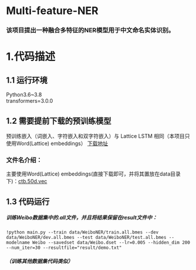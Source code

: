 # Multi-feature-NER
### 该项目提出一种融合多特征的NER模型用于中文命名实体识别。
# 1.代码描述
## 1.1 运行环境
Python3.6~3.8  
transformers=3.0.0
##  1.2 需要提前下载的预训练模型
预训练嵌入（词嵌入、字符嵌入和双字符嵌入）与 Lattice LSTM 相同（本项目只使用Word(Lattice) embeddings）
[下载地址](https://github.com/jiesutd/LatticeLSTM)
### 文件名介绍：
主要使用Word(Lattice) embeddings(直接下载即可，并将其置放在data目录下)：[ctb.50d.vec](https://drive.google.com/file/d/1K_lG3FlXTgOOf8aQ4brR9g3R40qi1Chv/view?usp=sharing)
## 1.3 代码运行
##### 训练Weibo数据集中的.all文件，并且将结果保留在result文件中：
``!python main.py --train data/WeiboNER/train.all.bmes --dev data/WeiboNER/dev.all.bmes --test data/WeiboNER/test.all.bmes --modelname Weibo --savedset data/Weibo.dset --lr=0.005 --hidden_dim 200 --num_iter=30 --resultfile="result/demo.txt"``
##### （训练其他数据集代码类似）
